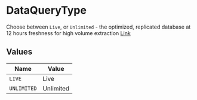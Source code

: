 # DataQueryType

Choose between `Live`, or `Unlimited` - the optimized, replicated database at 12 hours freshness for high volume extraction <a href="https://knowledgecenter.zuora.com/Central_Platform/Query/Data_Query/A_Overview_of_Data_Query#Query_Processing_Limitations">Link</a>


## Values

| Name        | Value       |
| ----------- | ----------- |
| `LIVE`      | Live        |
| `UNLIMITED` | Unlimited   |